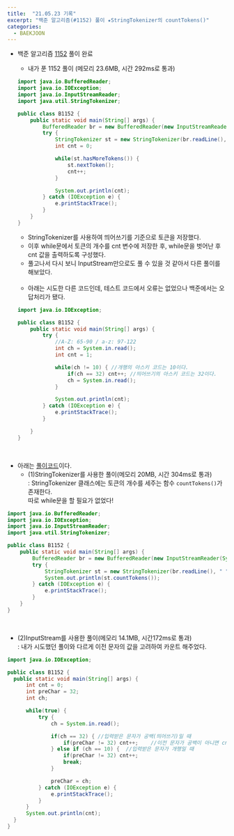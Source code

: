 ```yaml
---
title:  "21.05.23 기록"
excerpt: "백준 알고리즘(#1152) 풀이 ★StringTokenizer의 countTokens()"
categories:
  - BAEKJOON
---
```



+ 백준 알고리즘 [1152](https://www.acmicpc.net/problem/1152) 풀이 완료

  + 내가 푼 1152 풀이 (메모리 23.6MB, 시간 292ms로 통과)<br />

  ```java
  import java.io.BufferedReader;
  import java.io.IOException;
  import java.io.InputStreamReader;
  import java.util.StringTokenizer;

  public class B1152 {
      public static void main(String[] args) {
          BufferedReader br = new BufferedReader(new InputStreamReader(System.in));
          try {
              StringTokenizer st = new StringTokenizer(br.readLine()," ");
              int cnt = 0;

              while(st.hasMoreTokens()) {
                  st.nextToken();
                  cnt++;
              }

              System.out.println(cnt);
          } catch (IOException e) {
              e.printStackTrace();
          }
      }
  }

  ```
  + StringTokenizer를 사용하여 띄어쓰기를 기준으로 토큰을 저장했다.
  + 이후 while문에서 토큰의 개수를 cnt 변수에 저장한 후, while문을 벗어난 후 cnt 값을 출력하도록 구성했다.
  + 풀고나서 다시 보니 InputStream만으로도 풀 수 있을 것 같아서 다른 풀이를 해보았다.

  <br />

  + 아래는 시도한 다른 코드인데, 테스트 코드에서 오류는 없었으나 백준에서는 오답처리가 됐다.

  ```java
  import java.io.IOException;

  public class B1152 {
      public static void main(String[] args) {
          try {
              //A-Z: 65-90 / a-z: 97-122
              int ch = System.in.read();
              int cnt = 1;

              while(ch != 10) { //개행의 아스키 코드는 10이다.
                  if(ch == 32) cnt++; //띄어쓰기의 아스키 코드는 32이다.
                  ch = System.in.read();
              }

              System.out.println(cnt);
          } catch (IOException e) {
              e.printStackTrace();
          }

      }
  }

  ```

<br />


  + 아래는 [풀이코드](https://st-lab.tistory.com/65)이다.
    + (1)StringTokenizer를 사용한 풀이(메모리 20MB, 시간 304ms로 통과)<br />
      : StringTokenizer 클래스에는 토큰의 개수를 세주는 함수 `countTokens()`가 존재한다. <br/>따로 while문을 할 필요가 없었다!<br />

  ```java
  import java.io.BufferedReader;
  import java.io.IOException;
  import java.io.InputStreamReader;
  import java.util.StringTokenizer;

  public class B1152 {
      public static void main(String[] args) {
          BufferedReader br = new BufferedReader(new InputStreamReader(System.in));
          try {
              StringTokenizer st = new StringTokenizer(br.readLine(), " ");
              System.out.println(st.countTokens());
          } catch (IOException e) {
              e.printStackTrace();
          }
      }
  }
  ```

<br />

  + (2)InputStream를 사용한 풀이(메모리 14.1MB, 시간172ms로 통과)<br />
      : 내가 시도했던 풀이와 다르게 이전 문자의 값을 고려하여 카운트 해주었다.<br/>

  ```java
  import java.io.IOException;

  public class B1152 {
    public static void main(String[] args) {
        int cnt = 0;
        int preChar = 32;
        int ch;

        while(true) {
            try {
                ch = System.in.read();

                if(ch == 32) { //입력받은 문자가 공백(띄어쓰기)일 때
                    if(preChar != 32) cnt++;    //이전 문자가 공백이 아니면 cnt++
                } else if (ch == 10) {  //입력받은 문자가 개행일 때
                    if(preChar != 32) cnt++;
                    break;
                }

                preChar = ch;
            } catch (IOException e) {
                e.printStackTrace();
            }
        }
        System.out.println(cnt);
    }
  }

  ```

